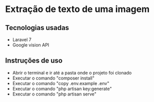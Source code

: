 # Extração de texto de uma imagem
## Tecnologias usadas
<p align="left">
      <ul>
        <li>Laravel 7</li>
        <li>Google vision API</li>
     </ul>
</p>

## Instruções de uso
<p align="left">
    <ul>
        <li>Abrir o terminal e ir até a pasta onde o projeto foi clonado</li>
        <li>Executar o comando "composer install"</li>
        <li>Executar o comando "copy .env.example .env"</li>
        <li>Executar o comando "php artisan key:generate"</li>
        <li>Executar o comando "php artisan serve"</li>
     </ul>
</p>

